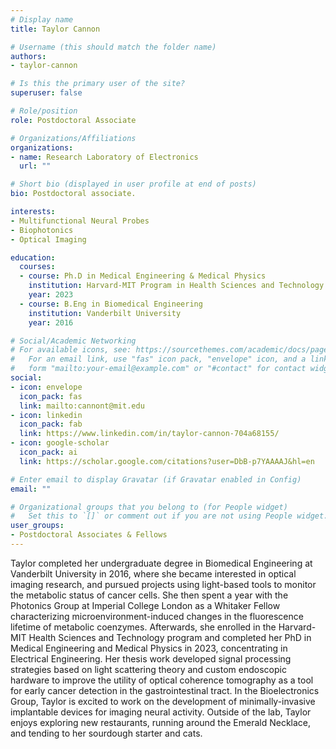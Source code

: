 ```yaml
---
# Display name
title: Taylor Cannon

# Username (this should match the folder name)
authors:
- taylor-cannon

# Is this the primary user of the site?
superuser: false

# Role/position
role: Postdoctoral Associate

# Organizations/Affiliations
organizations:
- name: Research Laboratory of Electronics
  url: ""

# Short bio (displayed in user profile at end of posts)
bio: Postdoctoral associate.

interests:
- Multifunctional Neural Probes
- Biophotonics
- Optical Imaging

education:
  courses:
  - course: Ph.D in Medical Engineering & Medical Physics
    institution: Harvard-MIT Program in Health Sciences and Technology (HST)
    year: 2023
  - course: B.Eng in Biomedical Engineering
    institution: Vanderbilt University
    year: 2016

# Social/Academic Networking
# For available icons, see: https://sourcethemes.com/academic/docs/page-builder/#icons
#   For an email link, use "fas" icon pack, "envelope" icon, and a link in the
#   form "mailto:your-email@example.com" or "#contact" for contact widget.
social:
- icon: envelope
  icon_pack: fas
  link: mailto:cannont@mit.edu
- icon: linkedin
  icon_pack: fab
  link: https://www.linkedin.com/in/taylor-cannon-704a68155/
- icon: google-scholar
  icon_pack: ai
  link: https://scholar.google.com/citations?user=DbB-p7YAAAAJ&hl=en

# Enter email to display Gravatar (if Gravatar enabled in Config)
email: ""

# Organizational groups that you belong to (for People widget)
#   Set this to `[]` or comment out if you are not using People widget.
user_groups:
- Postdoctoral Associates & Fellows
---
```


Taylor completed her undergraduate degree in Biomedical Engineering at Vanderbilt University in 2016, where she became interested in optical imaging research, and pursued projects using light-based tools to monitor the metabolic status of cancer cells. She then spent a year with the Photonics Group at Imperial College London as a Whitaker Fellow characterizing microenvironment-induced changes in the fluorescence lifetime of metabolic coenzymes. Afterwards, she enrolled in the Harvard-MIT Health Sciences and Technology program and completed her PhD in Medical Engineering and Medical Physics in 2023, concentrating in Electrical Engineering. Her thesis work developed signal processing strategies based on light scattering theory and custom endoscopic hardware to improve the utility of optical coherence tomography as a tool for early cancer detection in the gastrointestinal tract. In the Bioelectronics Group, Taylor is excited to work on the development of minimally-invasive implantable devices for imaging neural activity. Outside of the lab, Taylor enjoys exploring new restaurants, running around the Emerald Necklace, and tending to her sourdough starter and cats.